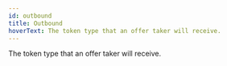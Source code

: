 ```yaml
---
id: outbound
title: Outbound
hoverText: The token type that an offer taker will receive.
---
```


The token type that an offer taker will receive.